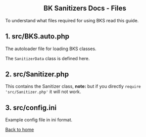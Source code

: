 <h2 align="center">BK Sanitizers Docs - Files</h2>

<link rel="stylesheet" href="https://puneetgopinath.github.io/Sanitizers/css/main.css" />

To understand what files required for using BKS read this guide.

## 1. src/BKS.auto.php

The autoloader file for loading BKS classes.

The `SanitizerData` class is defined here.

## 2. src/Sanitizer.php

This contains the Sanitizer class, **note:** but if you directly `require 'src/Sanitizer.php'` it will not work.

## 3. src/config.ini

Example config file in ini format.

[Back to home](README.md)
